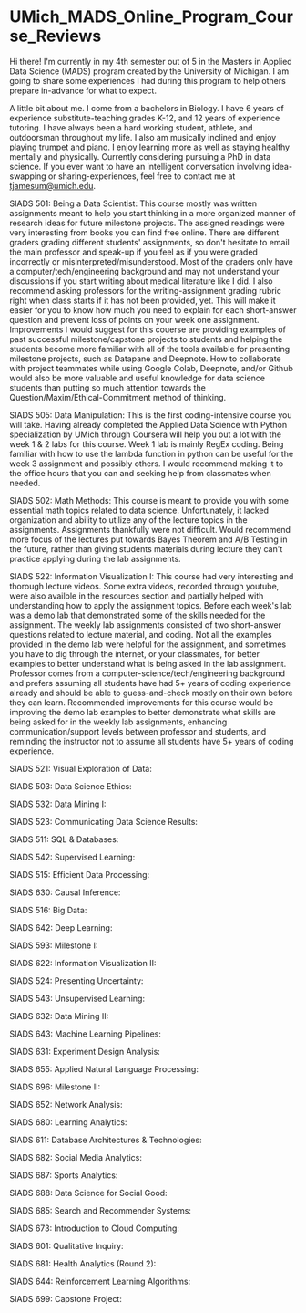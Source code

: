# UMich_MADS_Online_Program_Course_Reviews

Hi there!  I'm currently in my 4th semester out of 5 in the Masters in Applied Data Science (MADS) program created by the University of Michigan.  I am going to share some experiences I had during this program to help others prepare in-advance for what to expect.

A little bit about me.  I come from a bachelors in Biology.  I have 6 years of experience substitute-teaching grades K-12, and 12 years of experience tutoring.  I have always been a hard working student, athlete, and outdoorsman throughout my life. I also am musically inclined and enjoy playing trumpet and piano. I enjoy learning more as well as staying healthy mentally and physically.  Currently considering pursuing a PhD in data science. If you ever want to have an intelligent conversation involving idea-swapping or sharing-experiences, feel free to contact me at tjamesum@umich.edu.

SIADS 501: Being a Data Scientist:
    This course mostly was written assignments meant to help you start thinking in a more organized manner of research ideas for future milestone projects.  The assigned readings were very interesting from books you can find free online.  There are different graders grading different students' assignments, so don't hesitate to email the main professor and speak-up if you feel as if you were graded incorrectly or misinterpreted/misunderstood. Most of the graders only have a computer/tech/engineering background and may not understand your discussions if you start writing about medical literature like I did.  I also recommend asking professors for the writing-assignment grading rubric right when class starts if it has not been provided, yet.  This will make it easier for you to know how much you need to explain for each short-answer question and prevent loss of points on your week one assignment.  Improvements I would suggest for this couerse are providing examples of past successful milestone/capstone projects to students and helping the students become more familiar with all of the tools available for presenting milestone projects, such as Datapane and Deepnote.  How to collaborate with project teammates while using Google Colab, Deepnote, and/or Github would also be more valuable and useful knowledge for data science students than putting so much attention towards the Question/Maxim/Ethical-Commitment method of thinking. 

SIADS 505: Data Manipulation:
    This is the first coding-intensive course you will take.  Having already completed the Applied Data Science with Python specialization by UMich through Coursera will help you out a lot with the week 1 & 2 labs for this course.  Week 1 lab is mainly RegEx coding.  Being familiar with how to use the lambda function in python can be useful for the week 3 assignment and possibly others.  I would recommend making it to the office hours that you can and seeking help from classmates when needed.

SIADS 502: Math Methods:
    This course is meant to provide you with some essential math topics related to data science.  Unfortunately, it lacked organization and ability to utilize any of the lecture topics in the assignments.  Assignments thankfully were not difficult.  Would recommend more focus of the lectures put towards Bayes Theorem and A/B Testing in the future, rather than giving students materials during lecture they can't practice applying during the lab assignments.
    
SIADS 522: Information Visualization I:
    This course had very interesting and thorough lecture videos.  Some extra videos, recorded through youtube, were also availble in the resources section and partially helped with understanding how to apply the assignment topics.  Before each week's lab was a demo lab that demonstrated some of the skills needed for the assignment.  The weekly lab assignments consisted of two short-answer questions related to lecture material, and coding.  Not all the examples provided in the demo lab were helpful for the assignment, and sometimes you have to dig through the internet, or your classmates, for better examples to better understand what is being asked in the lab assignment.  Professor comes from a computer-science/tech/engineering background and prefers assuming all students have had 5+ years of coding experience already and should be able to guess-and-check mostly on their own before they can learn.  Recommended improvements for this course would be improving the demo lab examples to better demonstrate what skills are being asked for in the weekly lab assignments, enhancing communication/support levels between professor and students, and reminding the instructor not to assume all students have 5+ years of coding experience.
    
SIADS 521: Visual Exploration of Data:

SIADS 503: Data Science Ethics:

SIADS 532: Data Mining I:

SIADS 523: Communicating Data Science Results:

SIADS 511: SQL & Databases:

SIADS 542: Supervised Learning:

SIADS 515: Efficient Data Processing:

SIADS 630: Causal Inference:

SIADS 516: Big Data:

SIADS 642: Deep Learning:

SIADS 593: Milestone I:

SIADS 622: Information Visualization II:

SIADS 524: Presenting Uncertainty:

SIADS 543: Unsupervised Learning:

SIADS 632: Data Mining II:

SIADS 643: Machine Learning Pipelines:

SIADS 631: Experiment Design Analysis:

SIADS 655: Applied Natural Language Processing:

SIADS 696: Milestone II:

SIADS 652: Network Analysis:

SIADS 680: Learning Analytics:

SIADS 611: Database Architectures & Technologies:

SIADS 682: Social Media Analytics:

SIADS 687: Sports Analytics:

SIADS 688: Data Science for Social Good:

SIADS 685: Search and Recommender Systems:

SIADS 673: Introduction to Cloud Computing:

SIADS 601: Qualitative Inquiry:

SIADS 681: Health Analytics (Round 2):

SIADS 644: Reinforcement Learning Algorithms:

SIADS 699: Capstone Project:


